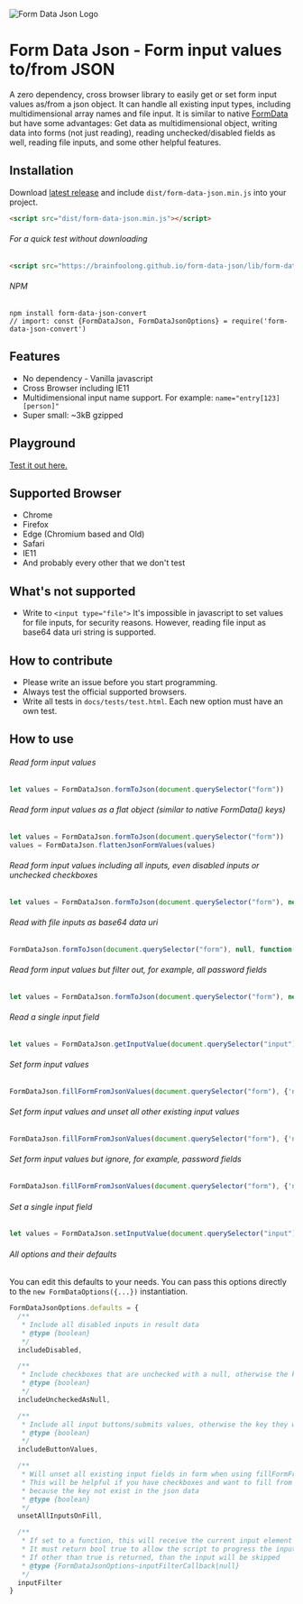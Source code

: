 ![Form Data Json Logo](https://brainfoolong.github.io/form-data-json/logo-readme-github.png?1)

# Form Data Json - Form input values to/from JSON
A zero dependency, cross browser library to easily get or set form input values as/from a json object. It can handle all existing input types, including multidimensional array names and file input. It is similar to native [FormData](https://developer.mozilla.org/docs/Web/API/FormData) but have some advantages: Get data as multidimensional object, writing data into forms (not just reading), reading unchecked/disabled fields as well, reading file inputs, and some other helpful features.

## Installation
Download [latest release](https://github.com/brainfoolong/form-data-json/releases/latest) and include `dist/form-data-json.min.js` into your project.
```html
<script src="dist/form-data-json.min.js"></script>
```
###### For a quick test without downloading
```html
<script src="https://brainfoolong.github.io/form-data-json/lib/form-data-json.min.js"></script>
```
###### NPM
```
npm install form-data-json-convert
// import: const {FormDataJson, FormDataJsonOptions} = require('form-data-json-convert')
```

## Features
* No dependency - Vanilla javascript
* Cross Browser including IE11
* Multidimensional input name support. For example: `name="entry[123][person]"`
* Super small: ~3kB gzipped 

## Playground
[Test it out here.](https://brainfoolong.github.io/form-data-json/example/playground.html)

## Supported Browser
* Chrome
* Firefox
* Edge (Chromium based and Old)
* Safari
* IE11
* And probably every other that we don't test

## What's not supported
* Write to `<input type="file">` It's impossible in javascript to set values for file inputs, for security reasons. However, reading file input as base64 data uri string is supported.

## How to contribute
* Please write an issue before you start programming.
* Always test the official supported browsers.
* Write all tests in `docs/tests/test.html`. Each new option must have an own test.

## How to use
###### Read form input values
```javascript
let values = FormDataJson.formToJson(document.querySelector("form"))
``` 
###### Read form input values as a flat object (similar to native FormData() keys)
```javascript
let values = FormDataJson.formToJson(document.querySelector("form"))
values = FormDataJson.flattenJsonFormValues(values)
``` 
###### Read form input values including all inputs, even disabled inputs or unchecked checkboxes
```javascript
let values = FormDataJson.formToJson(document.querySelector("form"), new FormDataJsonOptions({ includeDisabled: true, includeUncheckedAsNull : true }))
```
###### Read with file inputs as base64 data uri
```javascript
FormDataJson.formToJson(document.querySelector("form"), null, function(values){})
```
###### Read form input values but filter out, for example,  all password fields
```javascript
let values = FormDataJson.formToJson(document.querySelector("form"), new FormDataJsonOptions({ inputFilter: function(inputElement) { return (inputElement.type || 'text') !== 'password' } }))
``` 

###### Read a single input field
```javascript
let values = FormDataJson.getInputValue(document.querySelector("input"))
```

###### Set form input values
```javascript
FormDataJson.fillFormFromJsonValues(document.querySelector("form"), {'name': 'BrainFooLong'})
```

###### Set form input values and unset all other existing input values
```javascript
FormDataJson.fillFormFromJsonValues(document.querySelector("form"), {'name': 'BrainFooLong'}, new FormDataJsonOptions({ unsetAllInputsOnFill: true }))
```

###### Set form input values but ignore, for example, password fields
```javascript
FormDataJson.fillFormFromJsonValues(document.querySelector("form"), {'name': 'BrainFooLong'}, new FormDataJsonOptions({ inputFilter: function(inputElement) { return (inputElement.type || 'text') !== 'password' } })
```

###### Set a single input field
```javascript
let values = FormDataJson.setInputValue(document.querySelector("input"), 'foo')
```

###### All options and their defaults
You can edit this defaults to your needs. You can pass this options directly to the `new FormDataOptions({...})` instantiation.
```javascript
FormDataJsonOptions.defaults = {
  /**
   * Include all disabled inputs in result data
   * @type {boolean}
   */
  includeDisabled,

  /**
   * Include checkboxes that are unchecked with a null, otherwise the key will not exist in result data
   * @type {boolean}
   */
  includeUncheckedAsNull,

  /**
   * Include all input buttons/submits values, otherwise the key they will not exist in result data
   * @type {boolean}
   */
  includeButtonValues,

  /**
   * Will unset all existing input fields in form when using fillFormFromJsonValues
   * This will be helpful if you have checkboxes and want to fill from json object, but checkboxes still stay checked
   * because the key not exist in the json data
   * @type {boolean}
   */
  unsetAllInputsOnFill,

  /**
   * If set to a function, this will receive the current input element in progress of formToJson|fillFormFromJsonValues|unsetFormInputs
   * It must return bool true to allow the script to progress the input element
   * If other than true is returned, than the input will be skipped
   * @type {FormDataJsonOptions~inputFilterCallback|null}
   */
  inputFilter
}
```